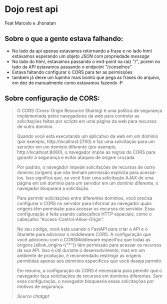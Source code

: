 # Dojo rest api
Feat Marcelo e Jhonatan

## Sobre o que a gente estava falhando:
- No lado da api apenas estavamos retornando a frase e no lado html estavamos esperando um objeto *JSON* com propriedade *message*
- No lado do html, estavamos passando o end-point na raiz "/", porem no lado da API estavamos passando o endpoint "/conselhos"
- Estava faltando configurar o CORS para ter as permissões
- tambem já deixe um lupinho mais bonito que pega as frases do arquivo, em dez de manualmente como estavamos fazendo :P

## Sobre configuração de CORS:

> O CORS (Cross-Origin Resource Sharing) é uma política de segurança implementada pelos navegadores da web para controlar as solicitações feitas por scripts em uma página da web para recursos de outro domínio.
> 
>Quando você está executando um aplicativo da web em um domínio (por exemplo, http://localhost:2700) e faz uma solicitação para um servidor em um domínio diferente (por exemplo, http://localhost:8080), o navegador impõe as regras do CORS para garantir a segurança e evitar ataques de origem cruzada.
>
>Por padrão, o navegador impede solicitações de recursos de outro domínio (origem) que não tenham permissão explícita para acessá-los. Isso significa que, se você fizer uma solicitação AJAX de uma página em um domínio para um servidor em um domínio diferente, o navegador bloqueará a solicitação.
>
>Para permitir solicitações entre diferentes domínios, você precisa configurar o CORS no servidor para informar ao navegador quais origens têm permissão para acessar os recursos do servidor. Essa configuração é feita usando cabeçalhos HTTP especiais, como o cabeçalho "Access-Control-Allow-Origin".
>
>No seu código, você está usando o FastAPI para criar a API e o Starlette para adicionar o middleware CORS. A configuração que você adicionou com o CORSMiddleware especifica que todas as origens (allow_origins=["*"]) têm permissão para acessar os recursos da sua API. Isso é útil durante o desenvolvimento, mas em um ambiente de produção, é recomendado restringir as origens permitidas apenas aos domínios específicos que você deseja permitir.
>
>Em resumo, a configuração do CORS é necessária para permitir que o navegador faça solicitações de recursos em domínios diferentes. Sem essa configuração, o navegador bloquearia essas solicitações por motivos de segurança.
>
> *Source chatgpt*
